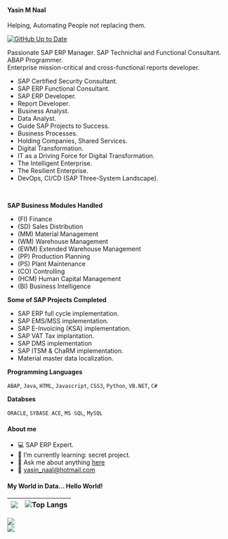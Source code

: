 

#### Yasin M Naal
Helping, Automating People not replacing them.

[![GitHub Up to Date](https://github.com/yasinnaal/yn-github-markdown-cheatsheet/actions/workflows/rep-actions.yml/badge.svg)](https://github.com/yasinnaal/yn-github-markdown-cheatsheet/actions/workflows/rep-actions.yml)

Passionate SAP ERP Manager. SAP Technichal and Functional Consultant. ABAP Programmer. <br>
Enterprise mission-critical and cross-functional reports developer. <br>

- SAP Certified Security Consultant.
- SAP ERP Functional Consultant.
- SAP ERP Developer.
- Report Developer. 
- Business Analyst.
- Data Analyst.  
- Guide SAP Projects to Success.
- Business Processes. 
- Holding Companies, Shared Services.
- Digital Transformation.
- IT as a Driving Force for Digital Transformation.
- The Intelligent Enterprise.
- The Resilient Enterprise.
- DevOps, CI/CD (SAP Three-System Landscape).


<br>

**SAP Business Modules Handled**<br>
- (FI) Finance
- (SD) Sales Distribution
- (MM) Material Management 
- (WM) Warehouse Management
- (EWM) Extended Warehouse Management 
- (PP) Production Planning
- (PS) Plant Maintenance
- (CO) Controlling
- (HCM) Human Capital Management
- (BI) Business Intelligence

**Some of SAP Projects Completed**<br>

- SAP ERP full cycle implementation.
- SAP EMS/MSS implementation.
- SAP E-Invoicing (KSA) implementation.
- SAP VAT Tax implantation.
- SAP DMS implementation
- SAP ITSM & ChaRM implementation.
- Material master data localization. 

**Programming Languages**

`ABAP`, `Java`, `HTML`, `Javascript`, `CSS3`, `Python`, `VB.NET`, `C#`

**Databses**

`ORACLE`, `SYBASE ACE`, `MS SQL`, `MySQL`

#### About me
 
- :computer: SAP ERP Expert.
- :rocket: I’m currently learning: secret project.
- 💬 Ask me about anything [here](https://github.com/yasinnaal/yasinnaal/issues)
- :email: yasin_naal@hotmail.com 


#### My World in Data... Hello World!

|![](https://github-readme-stats.vercel.app/api?username=yasinnaal&&show_icons=true&theme=buefy&hide_border=true)|![Top Langs](https://github-readme-stats.vercel.app/api/top-langs/?username=yasinnaal&layout=compact&hide_border=true)|
|---|---|


<a href="https://people.sap.com/yasin.n#overview" rel="nofollow">
<img src="https://devrel-tools-prod-scn-badges-srv.cfapps.eu10.hana.ondemand.com/activity/yasin.n?png=true" /> </a>
<br>
<a href="https://people.sap.com/yasin.n#overview" rel="nofollow">
<img src="https://devrel-tools-prod-scn-badges-srv.cfapps.eu10.hana.ondemand.com/showcaseBadges/yasin.n?png=true" /> </a>
